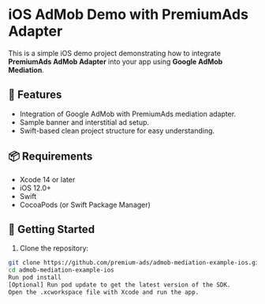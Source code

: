 # iOS AdMob Demo with PremiumAds Adapter

This is a simple iOS demo project demonstrating how to integrate **PremiumAds AdMob Adapter** into your app using **Google AdMob Mediation**.

## 🚀 Features

- Integration of Google AdMob with PremiumAds mediation adapter.
- Sample banner and interstitial ad setup.
- Swift-based clean project structure for easy understanding.

## 📦 Requirements

- Xcode 14 or later
- iOS 12.0+
- Swift
- CocoaPods (or Swift Package Manager)

## 📲 Getting Started

1. Clone the repository:

```bash
git clone https://github.com/premium-ads/admob-mediation-example-ios.git
cd admob-mediation-example-ios
Run pod install
[Optional] Run pod update to get the latest version of the SDK.
Open the .xcworkspace file with Xcode and run the app.
